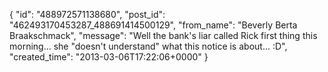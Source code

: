  {
   "id": "488972571138680",
   "post_id": "462493170453287_488691414500129",
   "from_name": "Beverly Berta Braakschmack",
   "message": "Well the bank's liar called Rick first thing this morning... she \"doesn't understand\" what this notice is about... :D",
   "created_time": "2013-03-06T17:22:06+0000"
 }
